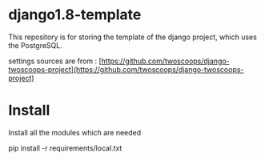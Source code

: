 # django1.8-template
This repository is for storing the template of the django project, which uses the PostgreSQL.

settings sources are from : [https://github.com/twoscoops/django-twoscoops-project](https://github.com/twoscoops/django-twoscoops-project)


# Install
Install all the modules which are needed

  pip install -r requirements/local.txt

